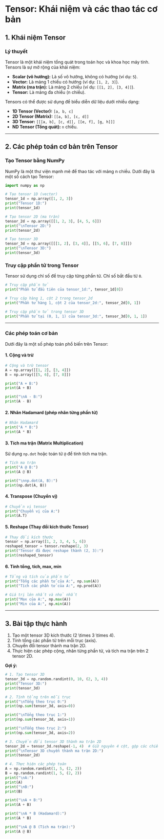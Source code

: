 # Tensor: Khái niệm và các thao tác cơ bản

## 1. Khái niệm Tensor

### Lý thuyết
Tensor là một khái niệm tổng quát trong toán học và khoa học máy tính. Tensors là sự mở rộng của khái niệm:
- **Scalar (vô hướng):** Là số vô hướng, không có hướng (ví dụ: `5`).
- **Vector:** Là mảng 1 chiều có hướng (ví dụ: `[1, 2, 3]`).
- **Matrix (ma trận):** Là mảng 2 chiều (ví dụ: `[[1, 2], [3, 4]]`).
- **Tensor:** Là mảng đa chiều (n chiều).

Tensors có thể được sử dụng để biểu diễn dữ liệu dưới nhiều dạng:
- **1D Tensor (Vector):** `[a, b, c]`
- **2D Tensor (Matrix):** `[[a, b], [c, d]]`
- **3D Tensor:** `[[[a, b], [c, d]], [[e, f], [g, h]]]`
- **ND Tensor (Tổng quát):** `n` chiều.

---

## 2. Các phép toán cơ bản trên Tensor

### Tạo Tensor bằng NumPy
NumPy là một thư viện mạnh mẽ để thao tác với mảng n chiều. Dưới đây là một số cách tạo Tensor:

```python
import numpy as np

# Tạo tensor 1D (vector)
tensor_1d = np.array([1, 2, 3])
print("Tensor 1D:")
print(tensor_1d)

# Tạo tensor 2D (ma trận)
tensor_2d = np.array([[1, 2, 3], [4, 5, 6]])
print("\nTensor 2D:")
print(tensor_2d)

# Tạo tensor 3D
tensor_3d = np.array([[[1, 2], [3, 4]], [[5, 6], [7, 8]]])
print("\nTensor 3D:")
print(tensor_3d)
```

### Truy cập phần tử trong Tensor
Tensor sử dụng chỉ số để truy cập từng phần tử. Chỉ số bắt đầu từ `0`.
```python
# Truy cập phần tử
print("Phần tử đầu tiên của tensor_1d:", tensor_1d[0])

# Truy cập hàng 1, cột 2 trong tensor_2d
print("Phần tử hàng 1, cột 2 của tensor_2d:", tensor_2d[0, 1])

# Truy cập phần tử trong tensor 3D
print("Phần tử tại (0, 1, 1) của tensor_3d:", tensor_3d[0, 1, 1])
```

---

### Các phép toán cơ bản
Dưới đây là một số phép toán phổ biến trên Tensor:

#### 1. Cộng và trừ
```python
# Cộng và trừ tensor
A = np.array([[1, 2], [3, 4]])
B = np.array([[5, 6], [7, 8]])

print("A + B:")
print(A + B)

print("\nA - B:")
print(A - B)
```

#### 2. Nhân Hadamard (phép nhân từng phần tử)
```python
# Nhân Hadamard
print("A * B:")
print(A * B)
```

#### 3. Tích ma trận (Matrix Multiplication)
Sử dụng `np.dot` hoặc toán tử `@` để tính tích ma trận.
```python
# Tích ma trận
print("A @ B:")
print(A @ B)

print("\nnp.dot(A, B):")
print(np.dot(A, B))
```

#### 4. Transpose (Chuyển vị)
```python
# Chuyển vị tensor
print("Chuyển vị của A:")
print(A.T)
```

#### 5. Reshape (Thay đổi kích thước Tensor)
```python
# Thay đổi kích thước
tensor = np.array([1, 2, 3, 4, 5, 6])
reshaped_tensor = tensor.reshape(2, 3)
print("Tensor đã được reshape thành (2, 3):")
print(reshaped_tensor)
```

#### 6. Tính tổng, tích, max, min
```python
# Tổng và tích của phần tử
print("Tổng các phần tử của A:", np.sum(A))
print("Tích các phần tử của A:", np.prod(A))

# Giá trị lớn nhất và nhỏ nhất
print("Max của A:", np.max(A))
print("Min của A:", np.min(A))
```

---

## 3. Bài tập thực hành

1. Tạo một tensor 3D kích thước \(2 \times 3 \times 4\).
2. Tính tổng các phần tử trên mỗi trục (axis).
3. Chuyển đổi tensor thành ma trận 2D.
4. Thực hiện các phép cộng, nhân từng phần tử, và tích ma trận trên 2 tensor 2D.

**Gợi ý:**
```python
# 1. Tạo tensor 3D
tensor_3d = np.random.randint(0, 10, (2, 3, 4))
print("Tensor 3D:")
print(tensor_3d)

# 2. Tính tổng trên mỗi trục
print("\nTổng theo trục 0:")
print(np.sum(tensor_3d, axis=0))

print("\nTổng theo trục 1:")
print(np.sum(tensor_3d, axis=1))

print("\nTổng theo trục 2:")
print(np.sum(tensor_3d, axis=2))

# 3. Chuyển đổi tensor 3D thành ma trận 2D
tensor_2d = tensor_3d.reshape(-1, 4)  # Giữ nguyên 4 cột, gộp các chiều còn lại
print("\nTensor 3D chuyển thành ma trận 2D:")
print(tensor_2d)

# 4. Thực hiện các phép toán
A = np.random.randint(1, 5, (2, 2))
B = np.random.randint(1, 5, (2, 2))
print("\nA:")
print(A)
print("\nB:")
print(B)

print("\nA + B:")
print(A + B)

print("\nA * B (Hadamard):")
print(A * B)

print("\nA @ B (Tích ma trận):")
print(A @ B)
```
